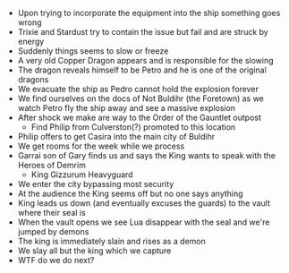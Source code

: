 <!-- TITLE: 2019 10 19 -->
<!-- SUBTITLE: A quick summary of 2019 10 19 -->

* Upon trying to incorporate the equipment into the ship something goes wrong
* Trixie and Stardust try to contain the issue but fail and are struck by energy
* Suddenly things seems to slow or freeze
* A very old Copper Dragon appears and is responsible for the slowing
* The dragon reveals himself to be Petro and he is one of the original dragons
* We evacuate the ship as Pedro cannot hold the explosion forever
* We find ourselves on the docs of Not Buldihr (the Foretown) as we watch Petro fly the ship away and see a massive explosion
* After shock we make are way to the Order of the Gauntlet outpost
	* Find Philip from Culverston(?) promoted to this location
* Philip offers to get Casira into the main city of Buldihr
* We get rooms for the week while we process
* Garrai son of Gary finds us and says the King wants to speak with the Heroes of Demrim
	* King Gizzurum Heavyguard
* We enter the city bypassing most security
* At the audience the King seems off but no one says anything
* King leads us down (and eventually excuses the guards) to the vault where their seal is
* When the vault opens we see Lua disappear with the seal and we're jumped by demons
* The king is immediately slain and rises as a demon
* We slay all but the king which we capture
* WTF do we do next?